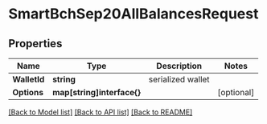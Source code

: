 # SmartBchSep20AllBalancesRequest

## Properties

Name | Type | Description | Notes
------------ | ------------- | ------------- | -------------
**WalletId** | **string** | serialized wallet | 
**Options** | **map[string]interface{}** |  | [optional] 

[[Back to Model list]](../README.md#documentation-for-models) [[Back to API list]](../README.md#documentation-for-api-endpoints) [[Back to README]](../README.md)


